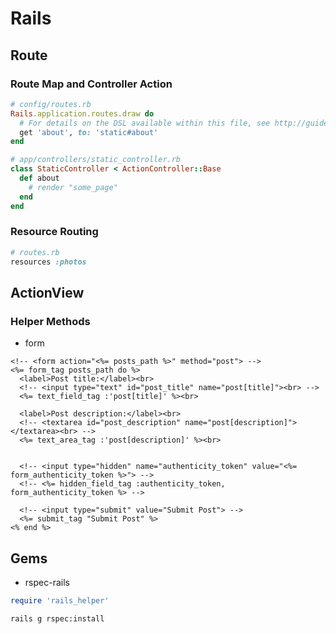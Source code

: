 # Rails
## Route
### Route Map and Controller Action
```ruby
# config/routes.rb
Rails.application.routes.draw do
  # For details on the DSL available within this file, see http://guides.rubyonrails.org/routing.html
  get 'about', to: 'static#about'
end

# app/controllers/static_controller.rb
class StaticController < ActionController::Base
  def about
    # render "some_page"
  end
end
```
### Resource Routing
```ruby
# routes.rb
resources :photos
```

## ActionView
### Helper Methods
- form
```erb
<!-- <form action="<%= posts_path %>" method="post"> -->
<%= form_tag posts_path do %>
  <label>Post title:</label><br>
  <!-- <input type="text" id="post_title" name="post[title]"><br> -->
  <%= text_field_tag :'post[title]' %><br>

  <label>Post description:</label><br>
  <!-- <textarea id="post_description" name="post[description]"></textarea><br> -->
  <%= text_area_tag :'post[description]' %><br>


  <!-- <input type="hidden" name="authenticity_token" value="<%= form_authenticity_token %>"> -->
  <!-- <%= hidden_field_tag :authenticity_token, form_authenticity_token %> -->

  <!-- <input type="submit" value="Submit Post"> -->
  <%= submit_tag "Submit Post" %>
<% end %>
```

## Gems
- rspec-rails
```ruby
require 'rails_helper'
```
```bash
rails g rspec:install
```